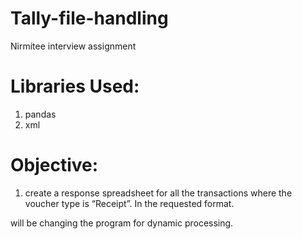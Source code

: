 # Tally-file-handling
Nirmitee interview assignment


# Libraries Used:
1. pandas
2. xml

# Objective:
1. create a response spreadsheet for all the transactions where the voucher type is “Receipt”. In the requested format.

will be changing the program for dynamic processing.
